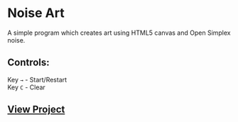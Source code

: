 # Noise Art

A simple program which creates art using HTML5 canvas and Open Simplex noise.

## Controls:

Key `→` - Start/Restart<br />
Key `C` - Clear

## [View Project](https://kurtisbrandon/github.com/noise-art)
